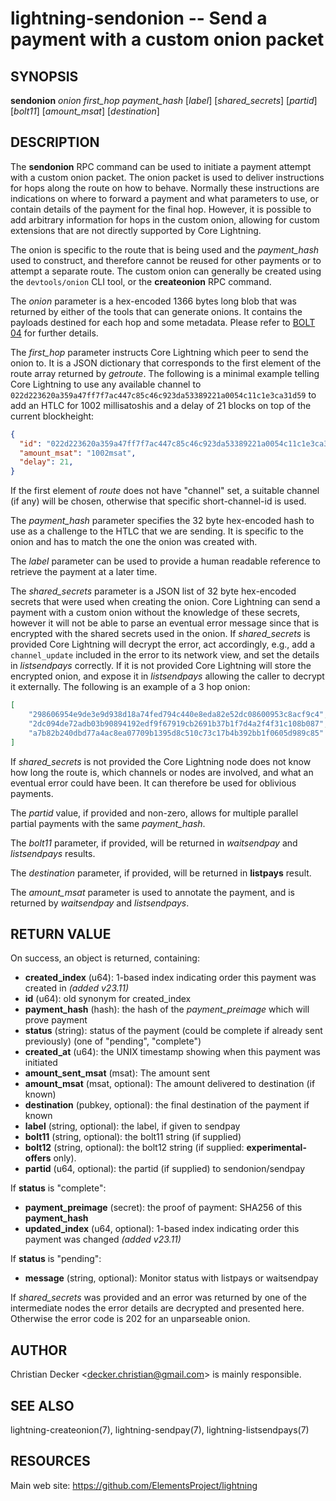 lightning-sendonion -- Send a payment with a custom onion packet
================================================================

SYNOPSIS
--------

**sendonion** *onion* *first\_hop* *payment\_hash* [*label*] [*shared\_secrets*] [*partid*] [*bolt11*]
[*amount\_msat*] [*destination*]

DESCRIPTION
-----------

The **sendonion** RPC command can be used to initiate a payment attempt with a
custom onion packet. The onion packet is used to deliver instructions for hops
along the route on how to behave. Normally these instructions are indications
on where to forward a payment and what parameters to use, or contain details
of the payment for the final hop. However, it is possible to add arbitrary
information for hops in the custom onion, allowing for custom extensions that
are not directly supported by Core Lightning.

The onion is specific to the route that is being used and the *payment\_hash*
used to construct, and therefore cannot be reused for other payments or to
attempt a separate route. The custom onion can generally be created using the
`devtools/onion` CLI tool, or the **createonion** RPC command.

The *onion* parameter is a hex-encoded 1366 bytes long blob that was returned
by either of the tools that can generate onions. It contains the payloads
destined for each hop and some metadata. Please refer to [BOLT 04][bolt04] for
further details.

The *first\_hop* parameter instructs Core Lightning which peer to send the onion
to. It is a JSON dictionary that corresponds to the first element of the route
array returned by *getroute*. The following is a minimal example telling
Core Lightning to use any available channel to `022d223620a359a47ff7f7ac447c85c46c923da53389221a0054c11c1e3ca31d59`
to add an HTLC for 1002 millisatoshis and a delay of 21 blocks on top of the current blockheight:

```json
{
  "id": "022d223620a359a47ff7f7ac447c85c46c923da53389221a0054c11c1e3ca31d59",
  "amount_msat": "1002msat",
  "delay": 21,
}
```

If the first element of *route* does not have "channel" set, a
suitable channel (if any) will be chosen, otherwise that specific
short-channel-id is used.

The *payment\_hash* parameter specifies the 32 byte hex-encoded hash to use as
a challenge to the HTLC that we are sending. It is specific to the onion and
has to match the one the onion was created with.

The *label* parameter can be used to provide a human readable reference to
retrieve the payment at a later time.

The *shared\_secrets* parameter is a JSON list of 32 byte hex-encoded secrets
that were used when creating the onion. Core Lightning can send a payment with a
custom onion without the knowledge of these secrets, however it will not be
able to parse an eventual error message since that is encrypted with the
shared secrets used in the onion. If *shared\_secrets* is provided Core Lightning
will decrypt the error, act accordingly, e.g., add a `channel_update` included
in the error to its network view, and set the details in *listsendpays*
correctly. If it is not provided Core Lightning will store the encrypted onion,
and expose it in *listsendpays* allowing the caller to decrypt it
externally. The following is an example of a 3 hop onion:

```json
[
	"298606954e9de3e9d938d18a74fed794c440e8eda82e52dc08600953c8acf9c4",
	"2dc094de72adb03b90894192edf9f67919cb2691b37b1f7d4a2f4f31c108b087",
	"a7b82b240dbd77a4ac8ea07709b1395d8c510c73c17b4b392bb1f0605d989c85"
]
```

If *shared\_secrets* is not provided the Core Lightning node does not know how
long the route is, which channels or nodes are involved, and what an eventual
error could have been. It can therefore be used for oblivious payments.

The *partid* value, if provided and non-zero, allows for multiple parallel
partial payments with the same *payment\_hash*.

The *bolt11* parameter, if provided, will be returned in
*waitsendpay* and *listsendpays* results.

The *destination* parameter, if provided, will be returned in **listpays** result.

The *amount\_msat* parameter is used to annotate the payment, and is returned by
*waitsendpay* and *listsendpays*.

RETURN VALUE
------------

[comment]: # (GENERATE-FROM-SCHEMA-START)
On success, an object is returned, containing:

- **created\_index** (u64): 1-based index indicating order this payment was created in *(added v23.11)*
- **id** (u64): old synonym for created\_index
- **payment\_hash** (hash): the hash of the *payment\_preimage* which will prove payment
- **status** (string): status of the payment (could be complete if already sent previously) (one of "pending", "complete")
- **created\_at** (u64): the UNIX timestamp showing when this payment was initiated
- **amount\_sent\_msat** (msat): The amount sent
- **amount\_msat** (msat, optional): The amount delivered to destination (if known)
- **destination** (pubkey, optional): the final destination of the payment if known
- **label** (string, optional): the label, if given to sendpay
- **bolt11** (string, optional): the bolt11 string (if supplied)
- **bolt12** (string, optional): the bolt12 string (if supplied: **experimental-offers** only).
- **partid** (u64, optional): the partid (if supplied) to sendonion/sendpay

If **status** is "complete":

  - **payment\_preimage** (secret): the proof of payment: SHA256 of this **payment\_hash**
  - **updated\_index** (u64, optional): 1-based index indicating order this payment was changed *(added v23.11)*

If **status** is "pending":

  - **message** (string, optional): Monitor status with listpays or waitsendpay

[comment]: # (GENERATE-FROM-SCHEMA-END)

If *shared\_secrets* was provided and an error was returned by one of the
intermediate nodes the error details are decrypted and presented
here. Otherwise the error code is 202 for an unparseable onion.

AUTHOR
------

Christian Decker <<decker.christian@gmail.com>> is mainly responsible.

SEE ALSO
--------

lightning-createonion(7), lightning-sendpay(7), lightning-listsendpays(7)

RESOURCES
---------

Main web site: <https://github.com/ElementsProject/lightning>

[bolt04]: https://github.com/lightning/bolts/blob/master/04-onion-routing.md
[comment]: # ( SHA256STAMP:eb3725c7a47c32298ca9e13ad6ef3fc90a818354b21fc0b17abd16d8e9515a24)

